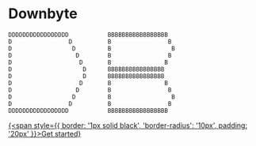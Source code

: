 # Downbyte

```
DDDDDDDDDDDDDDDDD           BBBBBBBBBBBBBBBBB
D                D          B                B
D                 D         B                 B
D                  D        B                B
D                   D       B               B
D                    D      BBBBBBBBBBBBBBBB
D                    D      BBBBBBBBBBBBBBBB
D                   D       B               B
D                  D        B                B
D                 D         B                 B
D                D          B                B
DDDDDDDDDDDDDDDDD           BBBBBBBBBBBBBBBBB
```

[{<span style={{ border: '1px solid black', 'border-radius': '10px', padding: '20px' }}>Get started</span>}](docs/getting-started)
